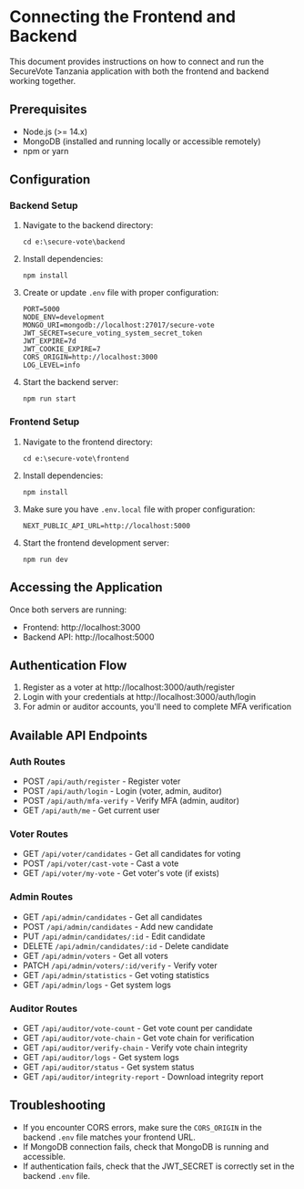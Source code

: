 # Connecting the Frontend and Backend

This document provides instructions on how to connect and run the SecureVote Tanzania application with both the frontend and backend working together.

## Prerequisites

- Node.js (>= 14.x)
- MongoDB (installed and running locally or accessible remotely)
- npm or yarn

## Configuration

### Backend Setup

1. Navigate to the backend directory:
   ```
   cd e:\secure-vote\backend
   ```

2. Install dependencies:
   ```
   npm install
   ```

3. Create or update `.env` file with proper configuration:
   ```
   PORT=5000
   NODE_ENV=development
   MONGO_URI=mongodb://localhost:27017/secure-vote
   JWT_SECRET=secure_voting_system_secret_token
   JWT_EXPIRE=7d
   JWT_COOKIE_EXPIRE=7
   CORS_ORIGIN=http://localhost:3000
   LOG_LEVEL=info
   ```

4. Start the backend server:
   ```
   npm run start
   ```

### Frontend Setup

1. Navigate to the frontend directory:
   ```
   cd e:\secure-vote\frontend
   ```

2. Install dependencies:
   ```
   npm install
   ```

3. Make sure you have `.env.local` file with proper configuration:
   ```
   NEXT_PUBLIC_API_URL=http://localhost:5000
   ```

4. Start the frontend development server:
   ```
   npm run dev
   ```

## Accessing the Application

Once both servers are running:

- Frontend: http://localhost:3000
- Backend API: http://localhost:5000

## Authentication Flow

1. Register as a voter at http://localhost:3000/auth/register
2. Login with your credentials at http://localhost:3000/auth/login
3. For admin or auditor accounts, you'll need to complete MFA verification

## Available API Endpoints

### Auth Routes
- POST `/api/auth/register` - Register voter
- POST `/api/auth/login` - Login (voter, admin, auditor)
- POST `/api/auth/mfa-verify` - Verify MFA (admin, auditor)
- GET `/api/auth/me` - Get current user

### Voter Routes
- GET `/api/voter/candidates` - Get all candidates for voting
- POST `/api/voter/cast-vote` - Cast a vote
- GET `/api/voter/my-vote` - Get voter's vote (if exists)

### Admin Routes
- GET `/api/admin/candidates` - Get all candidates
- POST `/api/admin/candidates` - Add new candidate
- PUT `/api/admin/candidates/:id` - Edit candidate
- DELETE `/api/admin/candidates/:id` - Delete candidate
- GET `/api/admin/voters` - Get all voters
- PATCH `/api/admin/voters/:id/verify` - Verify voter
- GET `/api/admin/statistics` - Get voting statistics
- GET `/api/admin/logs` - Get system logs

### Auditor Routes
- GET `/api/auditor/vote-count` - Get vote count per candidate
- GET `/api/auditor/vote-chain` - Get vote chain for verification
- GET `/api/auditor/verify-chain` - Verify vote chain integrity
- GET `/api/auditor/logs` - Get system logs
- GET `/api/auditor/status` - Get system status
- GET `/api/auditor/integrity-report` - Download integrity report

## Troubleshooting

- If you encounter CORS errors, make sure the `CORS_ORIGIN` in the backend `.env` file matches your frontend URL.
- If MongoDB connection fails, check that MongoDB is running and accessible.
- If authentication fails, check that the JWT_SECRET is correctly set in the backend `.env` file.
